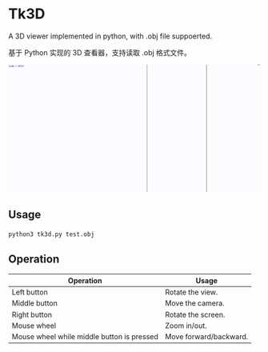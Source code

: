 # Tk3D

A 3D viewer implemented in python, with .obj file suppoerted.

基于 Python 实现的 3D 查看器，支持读取 .obj 格式文件。

![screenshot](/screenshot.gif)

## Usage

```sh
python3 tk3d.py test.obj
```

## Operation

| Operation | Usage |
| --- | --- |
| Left button | Rotate the view. |
| Middle button | Move the camera. |
| Right button | Rotate the screen. |
| Mouse wheel | Zoom in/out. |
| Mouse wheel while middle button is pressed | Move forward/backward. |
